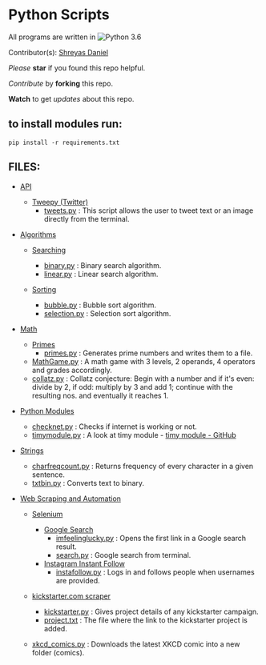 # Python Scripts

All programs are written in ![Python 3.6](https://img.shields.io/badge/Python-3.5-yellow.svg)

Contributor(s): [Shreyas Daniel](https://github.com/shreydan)

_Please_ **star** if you found this repo helpful. 

_Contribute_ by **forking** this repo.

**Watch** to get _updates_ about this repo.

## to install modules run:

` pip install -r requirements.txt `

## FILES:

- [API](https://github.com/shreydan/Python/tree/master/code/API)  
  * [Tweepy (Twitter)](https://github.com/shreydan/Python/tree/master/code/API/Tweepy%20(Twitter))
      - [tweets.py](https://github.com/shreydan/Python/blob/master/code/API/Tweepy%20(Twitter)/tweets.py)
      : This script allows the user to tweet text or an image directly from the terminal.

- [Algorithms](https://github.com/shreydan/Python/tree/master/code/Algorithms)
  * [Searching](https://github.com/shreydan/Python/tree/master/code/Algorithms/Searching)
      - [binary.py](https://github.com/shreydan/Python/blob/master/code/Algorithms/Searching/binary.py)
      : Binary search algorithm.
      - [linear.py](https://github.com/shreydan/Python/blob/master/code/Algorithms/Searching/linear.py)
      : Linear search algorithm.
      
  * [Sorting](https://github.com/shreydan/Python/tree/master/code/Algorithms/Sorting)
      - [bubble.py](https://github.com/shreydan/Python/blob/master/code/Algorithms/Sorting/bubble.py)
      : Bubble sort algorithm.
      - [selection.py](https://github.com/shreydan/Python/blob/master/code/Algorithms/Sorting/selection.py)
      : Selection sort algorithm.
    
- [Math](https://github.com/shreydan/Python/tree/master/code/Math)
  * [Primes](https://github.com/shreydan/Python/tree/master/code/Math/Primes)
    - [primes.py](https://github.com/shreydan/Python/blob/master/code/Math/Primes/primes.py)
    : Generates prime numbers and writes them to a file.
  * [MathGame.py](https://github.com/shreydan/Python/blob/master/code/Math/MathGame.py)
  : A math game with 3 levels, 2 operands, 4 operators and grades accordingly.
  * [collatz.py](https://github.com/shreydan/Python/blob/master/code/Math/collatz.py)
  : Collatz conjecture: Begin with a number and if it's even: divide by 2, if odd: multiply by 3 and add 1; continue with the resulting nos. and eventually it reaches 1.
  
- [Python Modules](https://github.com/shreydan/Python/tree/master/code/Python%20Modules)
  * [checknet.py](https://github.com/shreydan/Python/blob/master/code/Python%20Modules/checknet.py)
  : Checks if internet is working or not.
  * [timymodule.py](https://github.com/shreydan/Python/blob/master/code/Python%20Modules/timymodule.py)
  : A look at timy module - [timy module - GitHub](https://github.com/ramonsaraiva/timy)
  
- [Strings](https://github.com/shreydan/Python/tree/master/code/Strings)
  * [charfreqcount.py](https://github.com/shreydan/Python/blob/master/code/Strings/charfreqcount.py)
  : Returns frequency of every character in a given sentence.
  * [txtbin.py](https://github.com/shreydan/Python/blob/master/code/Strings/txtbin.py)
  : Converts text to binary.
  
- [Web Scraping and Automation](https://github.com/shreydan/Python/tree/master/code/Web%20Scraping%20and%20Automation)
  * [Selenium](https://github.com/shreydan/Python/tree/master/code/Web%20Scraping%20and%20Automation/Selenium)
    - [Google Search](https://github.com/shreydan/Python/tree/master/code/Web%20Scraping%20and%20Automation/Selenium/Google%20Search)
      + [imfeelinglucky.py](https://github.com/shreydan/Python/blob/master/code/Web%20Scraping%20and%20Automation/Selenium/Google%20Search/imfeelinglucky.py)
      : Opens the first link in a Google search result.
      + [search.py](https://github.com/shreydan/Python/blob/master/code/Web%20Scraping%20and%20Automation/Selenium/Google%20Search/search.py)
      : Google search from terminal.
    - [Instagram Instant Follow](https://github.com/shreydan/Python/tree/master/code/Web%20Scraping%20and%20Automation/Selenium/Instagram%20Instant%20Follow)
      + [instafollow.py](https://github.com/shreydan/Python/blob/master/code/Web%20Scraping%20and%20Automation/Selenium/Instagram%20Instant%20Follow/instafollow.py)
      : Logs in and follows people when usernames are provided.
   * [kickstarter.com scraper](https://github.com/shreydan/Python/tree/master/code/Web%20Scraping%20and%20Automation/kickstarter.com%20scraper)
     - [kickstarter.py](https://github.com/shreydan/Python/blob/master/code/Web%20Scraping%20and%20Automation/kickstarter.com%20scraper/kickstarter.py)
     : Gives project details of any kickstarter campaign.
     - [project.txt](https://github.com/shreydan/Python/blob/master/code/Web%20Scraping%20and%20Automation/kickstarter.com%20scraper/project.txt)
     : The file where the link to the kickstarter project is added. 
     
   * [xkcd_comics.py](https://github.com/shreydan/Python/blob/master/code/Web%20Scraping%20and%20Automation/xkcd_comics.py)
   : Downloads the latest XKCD comic into a new folder (comics).
   
